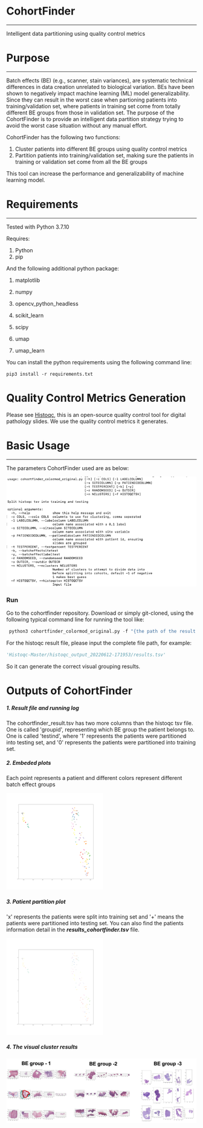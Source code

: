 # CohortFinder
---
Intelligent data partitioning using quality control metrics



# Purpose

---
Batch effects (BE) (e.g., scanner, stain variances), are systematic technical differences in data creation unrelated to biological variation. BEs have been shown to negatively impact machine learning (ML) model generalizability. Since they can result in the worst case when partioning patients into training/validation set, where patients in training set come from totally different BE groups from those in validation set. The purpose of the CohortFinder is to provide an intelligent data partition strategy trying to avoid the worst case situation without any manual effort.

CohortFinder has the following two functions:

1. Cluster patients into different BE groups using quality control metrics
2. Partition patients into training/validation set, making sure the patients in training or validation set come from all the BE groups

This tool can increase the performance and generalizability of machine learning model.



# Requirements

---
Tested with Python 3.7.10

Requires:
1. Python 
2. pip

And the following additional python package:
1. matplotlib

2. numpy

3. opencv_python_headless

4. scikit_learn

5. scipy

6. umap

7. umap_learn

   

You can install the python requirements using the following command line:

```
pip3 install -r requirements.txt
```



# Quality Control Metrics Generation

Please see  [Histoqc](https://github.com/choosehappy/HistoQC), this is an open-source quality control tool for digital pathology slides. We use the quality control metrics it generates.



# Basic Usage

---
The parameters CohortFinder used are as below:

![Screen Shot 2022-06-15 at 10.15.02 PM](/figs/config.png)



### Run

Go to the cohortfinder repository. Download or simply git-cloned, using the following typical command line for running the tool like:

```python
 python3 cohortfinder_colormod_original.py -f "{the path of the result.tsv file of HistoQC}" -n 3
```
 For the histoqc result file, please input the complete file path, for example:
 ```python
'Histoqc-Master/histoqc_output_20220612-171953/results.tsv'
 ```
So it can generate the correct visual grouping results.



# Outputs of CohortFinder

##### 1. Result file and running log

The cohortfinder_result.tsv has two more columns than the histoqc tsv file. One is called 'groupid', representing which BE group the patient belongs to. One is called 'testind', where '1' represents the patients were partitioned into testing set, and '0' represents the patients were partitioned into training set.



##### 2. Embeded plots

Each point represents a patient and different colors represent different batch effect groups

<img src="/figs/embed.png" alt="embed" style="zoom:25%;" />

##### 3. Patient partition plot

 'x' represents the patients were split into training set and '+' means the patients were partitioned into testing set. You can also find the patients information detail in the ***results_cohortfinder.tsv*** file.

<img src="/figs/embed_split.png" alt="embed_split" style="zoom:25%;" />

##### 4. The visual cluster results

![groupingresults](/figs/groupingresults.png)

